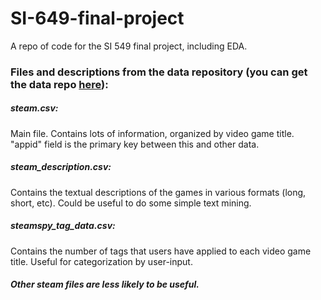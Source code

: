 # SI-649-final-project
A repo of code for the SI 549 final project, including EDA.

### Files and descriptions from the data repository (you can get the data repo [here](https://drive.google.com/drive/folders/1y7pH1qMRDwj-DrJkfSdeD9foiygzJj_y?usp=sharing)):

##### steam.csv:
  Main file. Contains lots of information, organized by video game title.
  "appid" field is the primary key between this and other data.

##### steam_description.csv:
  Contains the textual descriptions of the games in various formats (long, short, etc).
  Could be useful to do some simple text mining.

##### steamspy_tag_data.csv:
  Contains the number of tags that users have applied to each video game title. Useful for
  categorization by user-input.

##### Other steam files are less likely to be useful.

